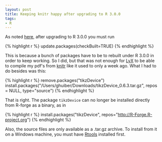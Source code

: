 ```yaml
---
layout: post
title: Keeping knitr happy after upgrading to R 3.0.0
tags:
- R
---
```

As noted [here](http://www.r-bloggers.com/r-3-0-0-is-released-whats-new-and-how-to-upgrade), after upgrading to R 3.0.0 you must run 

{% highlight r %}
update.packages(checkBuilt=TRUE)
{% endhighlight %}

This is because a bunch of packages have to be to rebuilt under R 3.0.0 in order to keep working. 
So I did, but that was not enough for [LyX](http://www.lyx.org/) to be able to compile my pdf's from [knitr](http://yihui.name/knitr/) like it used to only a week ago. What I had to do besides was this:

{% highlight r %}
remove.packages("tikzDevice")
install.packages("/Users/ghuiber/Downloads/tikzDevice_0.6.3.tar.gz", repos = NULL, type="source")
{% endhighlight %}

That is right. The package `tikzDevice` can no longer be installed directly from R-forge as a binary, as in

{% highlight r %}
install.packages("tikzDevice", repos="http://R-Forge.R-project.org")
{% endhighlight %}

Also, the source files are only available as a .tar.gz archive. To install from it on a Windows machine, you must have [Rtools](http://cran.r-project.org/bin/windows/Rtools/) installed first.
